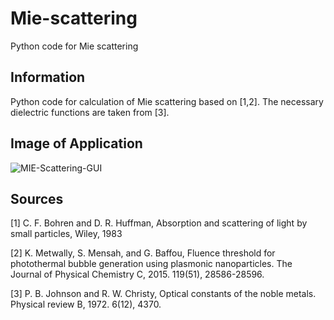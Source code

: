 # Mie-scattering
Python code for Mie scattering
## Information
Python code for calculation of Mie scattering based on [1,2]. The necessary dielectric functions are taken from [3].
## Image of Application
![MIE-Scattering-GUI](https://user-images.githubusercontent.com/53835191/63211372-73df1b80-c0f6-11e9-91b8-4789ce4a34d6.png)
## Sources
[1] C. F. Bohren and D. R. Huffman, Absorption and scattering of light by small
    particles, Wiley, 1983
    
[2] K. Metwally, S. Mensah, and G. Baffou, Fluence threshold for photothermal
    bubble generation using plasmonic nanoparticles. The Journal of Physical
    Chemistry C, 2015. 119(51), 28586-28596.
    
[3] P. B. Johnson and R. W. Christy, Optical constants of the noble metals.
    Physical review B, 1972. 6(12), 4370.
